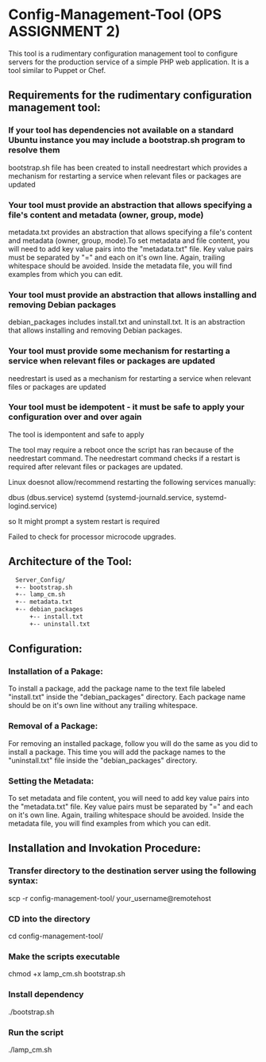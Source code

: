 # Config-Management-Tool (OPS ASSIGNMENT 2)

This tool is a rudimentary configuration management tool to configure servers for the production service of a simple PHP web application. It is a tool similar to Puppet or Chef.

## Requirements for the rudimentary configuration management tool:

### If your tool has dependencies not available on a standard Ubuntu instance you may include a bootstrap.sh program to resolve them

 bootstrap.sh file has been created to install needrestart which provides a mechanism for restarting a service when relevant files or packages are updated

### Your tool must provide an abstraction that allows specifying a file's content and metadata (owner, group, mode)

 metadata.txt provides an abstraction that allows specifying a file's content and metadata (owner, group, mode).To set metadata and file content, you will need to add key value pairs into the "metadata.txt" file. Key value pairs must be separated by "=" and each on it's own line. Again, trailing whitespace should be avoided. Inside the metadata file, you will find examples from which you can edit.

### Your tool must provide an abstraction that allows installing and removing Debian packages

debian_packages includes install.txt and uninstall.txt. It is an abstraction that allows installing and removing Debian packages.
 

### Your tool must provide some mechanism for restarting a service when relevant files or packages are updated

 needrestart is used as a mechanism for restarting a service when relevant files or packages are updated

### Your tool must be idempotent - it must be safe to apply your configuration over and over again

The tool is idempontent and safe to apply

The tool may require a reboot once the script has ran because of the needrestart command. The needrestart command checks if a restart is required after relevant files or packages are updated. 

Linux doesnot allow/recommend restarting the following services manually:

dbus (dbus.service)
systemd (systemd-journald.service, systemd-logind.service)

so It might prompt a system restart is required


Failed to check for processor microcode upgrades.

## Architecture of the Tool:

``` bash
  Server_Config/
  +-- bootstrap.sh
  +-- lamp_cm.sh
  +-- metadata.txt
  +-- debian_packages
      +-- install.txt
      +-- uninstall.txt
```
      
## Configuration:

### Installation of a Pakage:
To install a package, add the package name to the text file labeled "install.txt" inside the "debian_packages" directory. Each package name should be on it's own line without any trailing whitespace.

### Removal of a Package:
For removing an installed package, follow you will do the same as you did to install a package. This time you will add the package names to the "uninstall.txt" file inside the "debian_packages" directory.

### Setting the Metadata:
To set metadata and file content, you will need to add key value pairs into the "metadata.txt" file. Key value pairs must be separated by "=" and each on it's own line. Again, trailing whitespace should be avoided. Inside the metadata file, you will find examples from which you can edit.

## Installation and Invokation Procedure:

### Transfer directory to the destination server using the following syntax:
scp -r config-management-tool/ your_username@remotehost

### CD into the directory
cd config-management-tool/

### Make the scripts executable
chmod +x lamp_cm.sh bootstrap.sh

### Install dependency
./bootstrap.sh

### Run the script
./lamp_cm.sh
 
